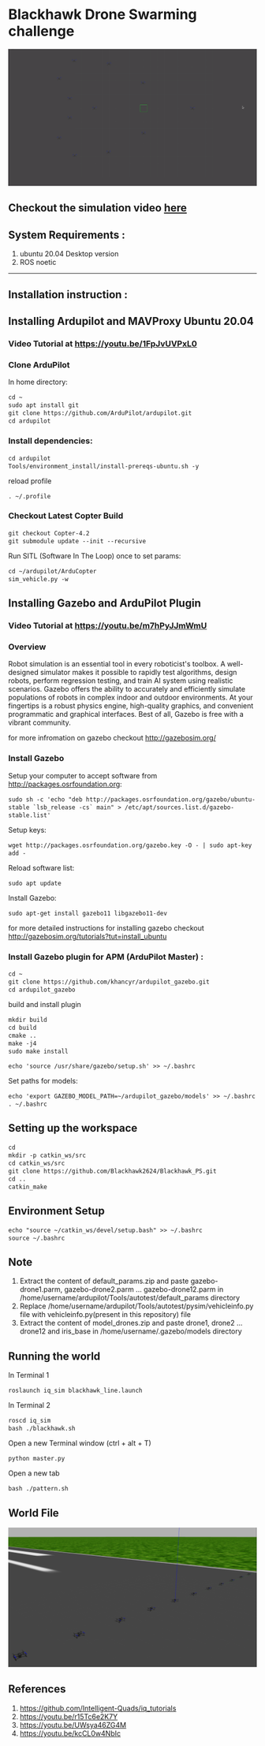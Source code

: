 # Blackhawk Drone Swarming challenge    
![simulation_pattern](heart_pattern.png)

## Checkout the simulation video [here](https://drive.google.com/file/d/1XbinDFfob-BMQ1a7NR1q-KxYJ1RgrzfL/view?usp=share_link)    

## System Requirements :    
1. ubuntu 20.04 Desktop version
2. ROS noetic    

---

## Installation instruction :    


## Installing Ardupilot and MAVProxy Ubuntu 20.04

### Video Tutorial at https://youtu.be/1FpJvUVPxL0

### Clone ArduPilot

In home directory:
```
cd ~
sudo apt install git
git clone https://github.com/ArduPilot/ardupilot.git
cd ardupilot
```

### Install dependencies:
```
cd ardupilot
Tools/environment_install/install-prereqs-ubuntu.sh -y
```

reload profile
```
. ~/.profile
```

### Checkout Latest Copter Build
```
git checkout Copter-4.2
git submodule update --init --recursive
```

Run SITL (Software In The Loop) once to set params:
```
cd ~/ardupilot/ArduCopter
sim_vehicle.py -w
```
## Installing Gazebo and ArduPilot Plugin

### Video Tutorial at https://youtu.be/m7hPyJJmWmU

### Overview 

Robot simulation is an essential tool in every roboticist's toolbox. A well-designed simulator makes it possible to rapidly test algorithms, design robots, perform regression testing, and train AI system using realistic scenarios. Gazebo offers the ability to accurately and efficiently simulate populations of robots in complex indoor and outdoor environments. At your fingertips is a robust physics engine, high-quality graphics, and convenient programmatic and graphical interfaces. Best of all, Gazebo is free with a vibrant community.

for more infromation on gazebo checkout http://gazebosim.org/

### Install Gazebo 

Setup your computer to accept software from http://packages.osrfoundation.org:
```
sudo sh -c 'echo "deb http://packages.osrfoundation.org/gazebo/ubuntu-stable `lsb_release -cs` main" > /etc/apt/sources.list.d/gazebo-stable.list'
```

Setup keys:
```
wget http://packages.osrfoundation.org/gazebo.key -O - | sudo apt-key add -
```

Reload software list:
```
sudo apt update
```

Install Gazebo:

```
sudo apt-get install gazebo11 libgazebo11-dev
```

for more detailed instructions for installing gazebo checkout http://gazebosim.org/tutorials?tut=install_ubuntu


### Install Gazebo plugin for APM (ArduPilot Master) :
```
cd ~
git clone https://github.com/khancyr/ardupilot_gazebo.git
cd ardupilot_gazebo
```

build and install plugin
```
mkdir build
cd build
cmake ..
make -j4
sudo make install
```
```
echo 'source /usr/share/gazebo/setup.sh' >> ~/.bashrc
```
Set paths for models:
```
echo 'export GAZEBO_MODEL_PATH=~/ardupilot_gazebo/models' >> ~/.bashrc
. ~/.bashrc
```
## Setting up the workspace
```
cd
mkdir -p catkin_ws/src
cd catkin_ws/src
git clone https://github.com/Blackhawk2624/Blackhawk_PS.git
cd ..
catkin_make
```

## Environment Setup
```
echo "source ~/catkin_ws/devel/setup.bash" >> ~/.bashrc
source ~/.bashrc
```

## Note

1. Extract the content of default_params.zip and paste gazebo-drone1.parm, gazebo-drone2.parm ... gazebo-drone12.parm in /home/username/ardupilot/Tools/autotest/default_params directory
2. Replace /home/username/ardupilot/Tools/autotest/pysim/vehicleinfo.py file with vehicleinfo.py(present in this repository) file
3. Extract the content of model_drones.zip and paste drone1, drone2 ... drone12 and iris_base in /home/username/.gazebo/models directory

## Running the world

In Terminal 1
```
roslaunch iq_sim blackhawk_line.launch 
```
In Terminal 2
```
roscd iq_sim
bash ./blackhawk.sh
```    
Open a new Terminal window (ctrl + alt + T)    
```    
python master.py    
```    
Open a new tab    
```
bash ./pattern.sh   
``` 

## World File
![world](line_world.png)

## References

1. https://github.com/Intelligent-Quads/iq_tutorials
2. https://youtu.be/r15Tc6e2K7Y
3. https://youtu.be/UWsya46ZG4M
4. https://youtu.be/kcCL0w4NbIc




